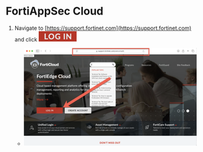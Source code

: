 # FortiAppSec Cloud

1. Navigate to [https://support.fortinet.com](https://support.fortinet.com) and click ![Login](login.png)

   - ![Login](support-fortinet-com-login.png)

